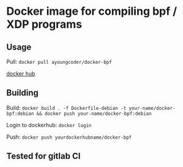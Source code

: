 # Docker image for compiling bpf / XDP programs

## Usage
Pull:
`docker pull ayoungcoder/docker-bpf`

[docker hub](https://hub.docker.com/r/ayoungcoder/docker-bpf)


## Building

Build:
`docker build . -f Dockerfile-debian -t your-name/docker-bpf:debian && docker push your-name/docker-bpf:debian`


Login to dockerhub:
`docker login`


Push:
`docker push yourdockerhubname/docker-bpf`




## Tested for gitlab CI
